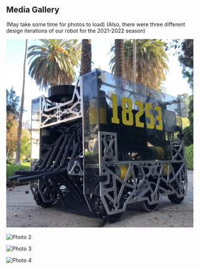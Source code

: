 ## Media Gallery
(May take some time for photos to load)
(Also, there were three different design iterations of our robot for the 2021-2022 season)

<p align="left">
  <img src="./Photo1.png" alt="Photo 1" width="500">
</p>

<p align="left">
  <img src="./Photo2.png" alt="Photo 2" width="500">
</p>

<p align="left">
  <img src="./Photo3.png" alt="Photo 3" width="500">
</p>

<p align="left">
  <img src="./Photo4.png" alt="Photo 4" width="500">
</p>
